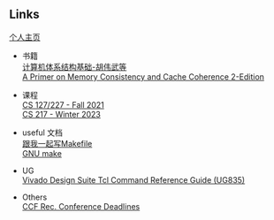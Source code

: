 ## Links

[个人主页](https://zznjupt.github.io)

* 书籍<br>
[计算机体系结构基础-胡伟武等](https://foxsen.github.io/archbase/)<br>
[A Primer on Memory Consistency and Cache Coherence 2-Edition](https://pages.cs.wisc.edu/~markhill/papers/primer2020_2nd_edition.pdf)<br>
<!-- [Computer Architecture A Quantitative Approach 6th Edition](http://acs.pub.ro/~cpop/SMPA/Computer%20Architecture,%20Sixth%20Edition_%20A%20Quantitative%20Approach%20(%20PDFDrive%20).pdf) -->

* 课程<br>
[CS 127/227 - Fall 2021](https://cs127.boazbarak.org/)<br>
[CS 217 - Winter 2023](https://cs217.stanford.edu/)


* useful 文档<br>
[跟我一起写Makefile](https://seisman.github.io/how-to-write-makefile/index.html)<br>
[GNU make](https://www.gnu.org/software/make/manual/make.html)


* UG<br>[Vivado Design Suite Tcl Command Reference Guide (UG835)](https://docs.xilinx.com/r/en-US/ug835-vivado-tcl-commands/Introduction)

* Others<br>
[CCF Rec. Conference Deadlines](https://ccfddl.github.io/)